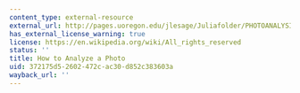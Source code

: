 ```yaml
---
content_type: external-resource
external_url: http://pages.uoregon.edu/jlesage/Juliafolder/PHOTOANALYSIS.HTML
has_external_license_warning: true
license: https://en.wikipedia.org/wiki/All_rights_reserved
status: ''
title: How to Analyze a Photo
uid: 372175d5-2602-472c-ac30-d852c383603a
wayback_url: ''
---
```


